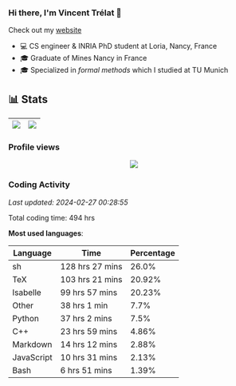 ### Hi there, I'm Vincent Trélat 👋

Check out my [website](https://vtrelat.github.io)

-   💻 CS engineer & INRIA PhD student at Loria, Nancy, France
-   🎓 Graduate of Mines Nancy in France
-   🎓 Specialized in _formal methods_ which I studied at TU Munich

## 📊 **Stats**

| <img align="center" src="https://readme-stats.clckblog.space/api?username=VTrelat&show_icons=true&include_all_commits=true&theme=tokyonight&hide_border=true" /> | <img align="center" src="https://readme-stats.clckblog.space/api/top-langs/?username=VTrelat&layout=compact&theme=tokyonight&hide_border=true" /> |
| ---------------------------------------------------------------------------------------------------------------------------------------------------------------- | ------------------------------------------------------------------------------------------------------------------------------------------------- |

### Profile views

<p align="center">
 <img src="https://profile-counter.glitch.me/VTrelat/count.svg" />
</p>

<!--automations-->
### Coding Activity
_Last updated: 2024-02-27 00:28:55_

Total coding time: 494 hrs

**Most used languages**:

| Language | Time | Percentage |
| ------------- | ------------- | ------------- |
| sh | 128 hrs 27 mins | 26.0% |
| TeX | 103 hrs 21 mins | 20.92% |
| Isabelle | 99 hrs 57 mins | 20.23% |
| Other | 38 hrs 1 min | 7.7% |
| Python | 37 hrs 2 mins | 7.5% |
| C++ | 23 hrs 59 mins | 4.86% |
| Markdown | 14 hrs 12 mins | 2.88% |
| JavaScript | 10 hrs 31 mins | 2.13% |
| Bash | 6 hrs 51 mins | 1.39% |

